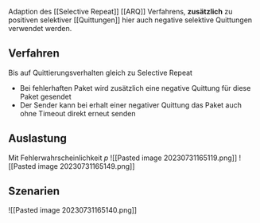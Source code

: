 Adaption des [[Selective Repeat]] [[ARQ]] Verfahrens, **zusätzlich** zu positiven selektiver [[Quittungen]] hier auch negative selektive Quittungen verwendet werden.

## Verfahren

Bis auf Quittierungsverhalten gleich zu Selective Repeat

- Bei fehlerhaften Paket wird zusätzlich eine negative Quittung für diese Paket gesendet
- Der Sender kann bei erhalt einer negativer Quittung das Paket auch ohne Timeout direkt erneut senden

## Auslastung

Mit Fehlerwahrscheinlichkeit $p$
![[Pasted image 20230731165119.png]]
![[Pasted image 20230731165149.png]]

## Szenarien

![[Pasted image 20230731165140.png]]
